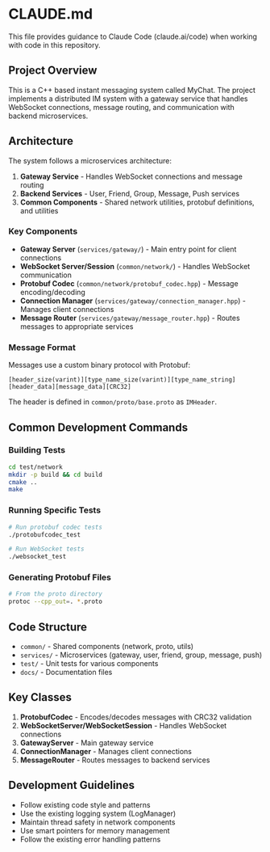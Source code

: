 # CLAUDE.md

This file provides guidance to Claude Code (claude.ai/code) when working with code in this repository.

## Project Overview

This is a C++ based instant messaging system called MyChat. The project implements a distributed IM system with a gateway service that handles WebSocket connections, message routing, and communication with backend microservices.

## Architecture

The system follows a microservices architecture:

1. **Gateway Service** - Handles WebSocket connections and message routing
2. **Backend Services** - User, Friend, Group, Message, Push services
3. **Common Components** - Shared network utilities, protobuf definitions, and utilities

### Key Components

- **Gateway Server** (`services/gateway/`) - Main entry point for client connections
- **WebSocket Server/Session** (`common/network/`) - Handles WebSocket communication
- **Protobuf Codec** (`common/network/protobuf_codec.hpp`) - Message encoding/decoding
- **Connection Manager** (`services/gateway/connection_manager.hpp`) - Manages client connections
- **Message Router** (`services/gateway/message_router.hpp`) - Routes messages to appropriate services

### Message Format

Messages use a custom binary protocol with Protobuf:
```
[header_size(varint)][type_name_size(varint)][type_name_string][header_data][message_data][CRC32]
```

The header is defined in `common/proto/base.proto` as `IMHeader`.

## Common Development Commands

### Building Tests
```bash
cd test/network
mkdir -p build && cd build
cmake ..
make
```

### Running Specific Tests
```bash
# Run protobuf codec tests
./protobufcodec_test

# Run WebSocket tests
./websocket_test
```

### Generating Protobuf Files
```bash
# From the proto directory
protoc --cpp_out=. *.proto
```

## Code Structure

- `common/` - Shared components (network, proto, utils)
- `services/` - Microservices (gateway, user, friend, group, message, push)
- `test/` - Unit tests for various components
- `docs/` - Documentation files

## Key Classes

1. **ProtobufCodec** - Encodes/decodes messages with CRC32 validation
2. **WebSocketServer/WebSocketSession** - Handles WebSocket connections
3. **GatewayServer** - Main gateway service
4. **ConnectionManager** - Manages client connections
5. **MessageRouter** - Routes messages to backend services

## Development Guidelines

- Follow existing code style and patterns
- Use the existing logging system (LogManager)
- Maintain thread safety in network components
- Use smart pointers for memory management
- Follow the existing error handling patterns